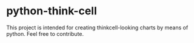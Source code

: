 # python-think-cell

This project is intended for creating thinkcell-looking charts by means of python. Feel free to contribute.
